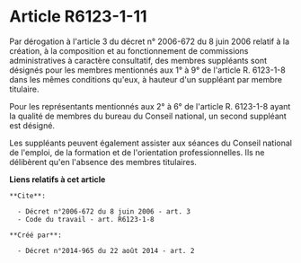 # Article R6123-1-11

Par dérogation à l'article 3 du décret n° 2006-672 du 8 juin 2006 relatif à la création, à la composition et au
fonctionnement de commissions administratives à caractère consultatif, des membres suppléants sont désignés pour les membres
mentionnés aux 1° à 9° de l'article R. 6123-1-8 dans les mêmes conditions qu'eux, à hauteur d'un suppléant par membre
titulaire. 

Pour les représentants mentionnés aux 2° à 6° de l'article R. 6123-1-8 ayant la qualité de membres du bureau du Conseil
national, un second suppléant est désigné. 

Les suppléants peuvent également assister aux séances du Conseil national de l'emploi, de la formation et de l'orientation
professionnelles. Ils ne délibèrent qu'en l'absence des membres titulaires.

**Liens relatifs à cet article**

	**Cite**:

	  - Décret n°2006-672 du 8 juin 2006 - art. 3
	  - Code du travail - art. R6123-1-8

	**Créé par**:

	  - Décret n°2014-965 du 22 août 2014 - art. 2
